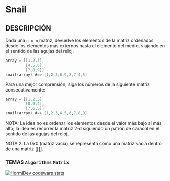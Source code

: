 # Snail

## DESCRIPCIÓN
Dada una `n x n` matriz, devuelve los elementos de la matriz ordenados desde los elementos más externos hasta el elemento del medio, viajando en el sentido de las agujas del reloj.
```c
array = [[1,2,3],
         [4,5,6],
         [7,8,9]]
snail(array) #=> [1,2,3,6,9,8,7,4,5]
```
Para una mejor comprensión, siga los números de la siguiente matriz consecutivamente:
```c
array = [[1,2,3],
         [8,9,4],
         [7,6,5]]
snail(array) #=> [1,2,3,4,5,6,7,8,9]
```
NOTA: La idea no es ordenar los elementos desde el valor más bajo al más alto; la idea es recorrer la matriz 2-d siguiendo un patrón de caracol en el sentido de las agujas del reloj.

NOTA 2: La 0x0 (matriz vacía) se representa como una matriz vacía dentro de una matriz [[]].

### TEMAS `Algorithms` `Matrix`

<a href="https://www.codewars.com/users/HormiDev"><img src="https://www.codewars.com/users/HormiDev/badges/micro" alt="HormiDev codewars stats"></a>
